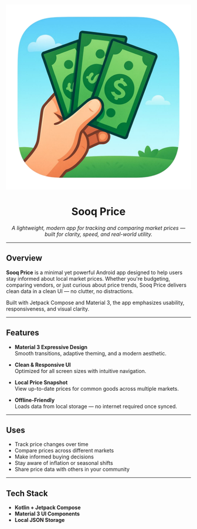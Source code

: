 <div align="center">
  <img src="app/sooq_price.png" width="600" />
</div>

<h1 align="center">Sooq Price</h1>

<p align="center">
  <i>A lightweight, modern app for tracking and comparing market prices — built for clarity, speed, and real-world utility.</i>
</p>

---

## Overview

**Sooq Price** is a minimal yet powerful Android app designed to help users stay informed about local market prices. Whether you're budgeting, comparing vendors, or just curious about price trends, Sooq Price delivers clean data in a clean UI — no clutter, no distractions.

Built with Jetpack Compose and Material 3, the app emphasizes usability, responsiveness, and visual clarity.

---

## Features

- **Material 3 Expressive Design**  
  Smooth transitions, adaptive theming, and a modern aesthetic.

- **Clean & Responsive UI**  
  Optimized for all screen sizes with intuitive navigation.

- **Local Price Snapshot**  
  View up-to-date prices for common goods across multiple markets.

- **Offline-Friendly**  
  Loads data from local storage — no internet required once synced.

---

## Uses

- Track price changes over time
- Compare prices across different markets
- Make informed buying decisions
- Stay aware of inflation or seasonal shifts
- Share price data with others in your community

---

## Tech Stack

- **Kotlin + Jetpack Compose**
- **Material 3 UI Components**
- **Local JSON Storage**